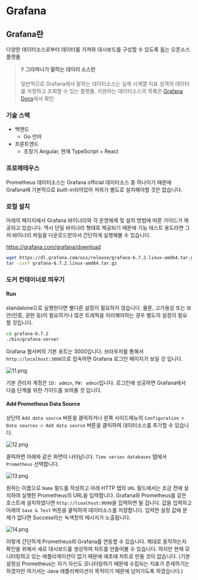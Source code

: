 # Grafana



## Grafana란

다양한 데이터소스로부터 데이터를 가져와 대시보드를 구성할 수 있도록 돕는 오픈소스 플랫폼

> ❓ **그라파나가 말하는 데이터 소스란**
>
> 일반적으로 Grafana에서 말하는 데이터소스는 실제 시계열 지표 성격의 데이터를 저장하고 조회할 수 있는 플랫폼. 지원하는 데이터소스의 목록은 [Grafana Docs](https://grafana.com/docs/grafana/latest/datasources/)에서 확인



### 기술 스택

- 백엔드 
  - Go 언어
- 프론트엔드
  - 초창기 Angular, 현재 TypeScript + React



### 프로메테우스

Prometheus 데이터소스는 Grafana official 데이터소스 중 하나이기 때문에 Grafana에 기본적으로 built-in되어있어 저희가 별도로 설치해야할 것은 없습니다.



### 로컬 설치

아래의 페이지에서 Grafana 바이너리와 각 운영체제 및 설치 방법에 따른 가이드가 제공되고 있습니다.
역시 단일 바이너리 형태로 제공되기 때문에 기능 테스트 용도라면 그저 바이너리 파일을 다운로드받아서 간단하게 실행해볼 수 있습니다.

https://grafana.com/grafana/download

```bash
wget https://dl.grafana.com/oss/release/grafana-6.7.2.linux-amd64.tar.gz
tar -zxvf grafana-6.7.2.linux-amd64.tar.gz
```



### 도커 컨테이너로 띄우기



#### Run

standalone으로 실행한다면 별다른 설정이 필요하지 않습니다.
물론, 고가용성 또는 보안(인증, 권한 등)이 필요하거나 많은 트레픽을 처리해야하는 경우 별도의 설정이 필요할 것입니다.

```bash
cd grafana-6.7.2
./bin/grafana-server
```

Grafana 웹서버의 기본 포트는 3000입니다.
브라우저를 통해서 `http://localhost:3000`으로 접속하면 Grafana 로그인 페이지가 보일 것 입니다.

![11.png](https://image.toast.com/aaaadh/real/2020/techblog/11%284%29.png)

기본 관리자 계정은 `ID: admin`, `PW: admin`입니다.
로그인에 성공하면 Grafana에서 다음 단계를 위한 가이드를 보여줄 것 입니다.

#### Add Prometheus Data Source

상단의 `Add data source` 버튼을 클릭하거나 왼쪽 사이드메뉴의 `Configuration > Data sources > Add data source` 버튼을 클릭하여 데이터소스를 추가할 수 있습니다.

![12.png](https://image.toast.com/aaaadh/real/2020/techblog/12%282%29.png)

클릭하면 아래와 같은 화면이 나타납니다.
`Time series databases` 탭에서 `Prometheus` 선택합니다.

![13.png](https://image.toast.com/aaaadh/real/2020/techblog/13%282%29.png)

원하는 이름으로 `Name` 필드를 작성하고 아래 HTTP 탭의 `URL` 필드에서는 조금 전에 설치하여 실행한 Prometheus의 URL을 입력합니다.
Grafana와 Prometheus를 같은 호스트에 설치하였다면 `http://lcoalhost:9090`을 입력하면 될 겁니다.
값을 입력하고 아래의 `Save & Test` 버튼을 클릭하여 데이터소스를 저장합니다.
입력한 설정 값에 문제가 없다면 Success라는 녹색창의 메시지가 노출됩니다.

![14.png](https://image.toast.com/aaaadh/real/2020/techblog/14%283%29.png)

이렇게 간단하게 Prometheus와 Grafana를 연동할 수 있습니다.
제대로 동작하는지 확인을 위해서 새로 대시보드를 생성하여 차트를 만들어볼 수 있습니다.
하지만 현재 모니터링하고 있는 애플리케이션이 없기 때문에 애초에 차트로 만들 것이 없습니다.
(기본 설정상 Prometheus는 자기 자신도 모니터링하기 때문에 수집되는 지표가 존재하기는 하겠지만 여기서는 Java 애플리케이션이 목적이기 때문에 넘어가도록 하겠습니다.)